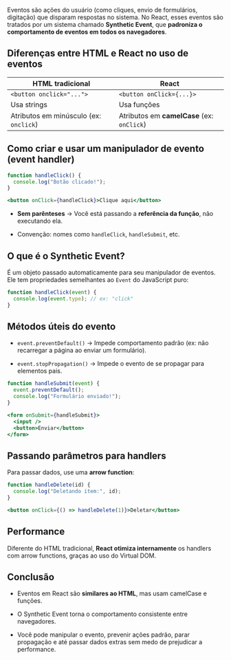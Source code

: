 Eventos são ações do usuário (como cliques, envio de formulários, digitação) que disparam respostas no sistema. No React, esses eventos são tratados por um sistema chamado **Synthetic Event**, que **padroniza o comportamento de eventos em todos os navegadores**.

## **Diferenças entre HTML e React no uso de eventos**

| HTML tradicional                       | React                                      |
| -------------------------------------- | ------------------------------------------ |
| `<button onclick="...">`               | `<button onClick={...}>`                   |
| Usa strings                            | Usa funções                                |
| Atributos em minúsculo (ex: `onclick`) | Atributos em **camelCase** (ex: `onClick`) |

## Como criar e usar um manipulador de evento (event handler)

```jsx
function handleClick() {
  console.log("Botão clicado!");
}

<button onClick={handleClick}>Clique aqui</button>
```

- **Sem parênteses** → Você está passando a **referência da função**, não executando ela.
    
- Convenção: nomes como `handleClick`, `handleSubmit`, etc.

## O que é o Synthetic Event?

É um objeto passado automaticamente para seu manipulador de eventos. Ele tem propriedades semelhantes ao `Event` do JavaScript puro:

```jsx
function handleClick(event) {
  console.log(event.type); // ex: "click"
}
```

## Métodos úteis do evento

- `event.preventDefault()` → Impede comportamento padrão (ex: não recarregar a página ao enviar um formulário).
    
- `event.stopPropagation()` → Impede o evento de se propagar para elementos pais.

```jsx
function handleSubmit(event) {
  event.preventDefault();
  console.log("Formulário enviado!");
}

<form onSubmit={handleSubmit}>
  <input />
  <button>Enviar</button>
</form>
```

## Passando parâmetros para handlers

Para passar dados, use uma **arrow function**:

```jsx
function handleDelete(id) {
  console.log("Deletando item:", id);
}

<button onClick={() => handleDelete(1)}>Deletar</button>
```

## **Performance**

Diferente do HTML tradicional, **React otimiza internamente** os handlers com arrow functions, graças ao uso do Virtual DOM.

## Conclusão

- Eventos em React são **similares ao HTML**, mas usam camelCase e funções.
    
- O Synthetic Event torna o comportamento consistente entre navegadores.
    
- Você pode manipular o evento, prevenir ações padrão, parar propagação e até passar dados extras sem medo de prejudicar a performance.